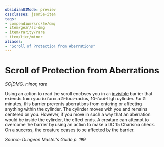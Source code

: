 ```yaml
---
obsidianUIMode: preview
cssclasses: json5e-item
tags:
- compendium/src/5e/dmg
- item/gear/sc-dmg
- item/rarity/rare
- item/tier/minor
aliases: 
- "Scroll of Protection from Aberrations"
---
```

# Scroll of Protection from Aberrations
*SC|DMG, minor, rare*  


Using an action to read the scroll encloses you in an [invisible](conditions.md#invisible) barrier that extends from you to form a 5-foot-radius, 10-foot-high cylinder. For 5 minutes, this barrier prevents aberrations from entering or affecting anything within the cylinder. The cylinder moves with you and remains centered on you. However, if you move in such a way that an aberration would be inside the cylinder, the effect ends. A creature can attempt to overcome the barrier by using an action to make a DC 15 Charisma check. On a success, the creature ceases to be affected by the barrier.

*Source: Dungeon Master's Guide p. 199*